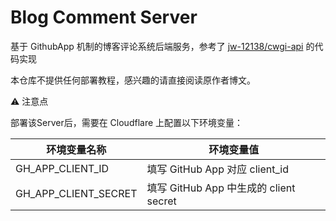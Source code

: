 # Blog Comment Server

基于 GithubApp 机制的博客评论系统后端服务，参考了 [jw-12138/cwgi-api](https://github.com/jw-12138/cwgi-api) 的代码实现

本仓库不提供任何部署教程，感兴趣的请直接阅读原作者博文。

⚠️ 注意点

部署该Server后，需要在 Cloudflare 上配置以下环境变量：

| 环境变量名称               | 环境变量值                            |
|----------------------|----------------------------------|
| GH_APP_CLIENT_ID     | 填写 GitHub App 对应 client_id       |
| GH_APP_CLIENT_SECRET | 填写 GitHub App 中生成的 client secret |